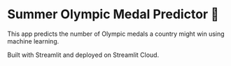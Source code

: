 # Summer Olympic Medal Predictor 🏅

This app predicts the number of Olympic medals a country might win using machine learning.

Built with Streamlit and deployed on Streamlit Cloud.